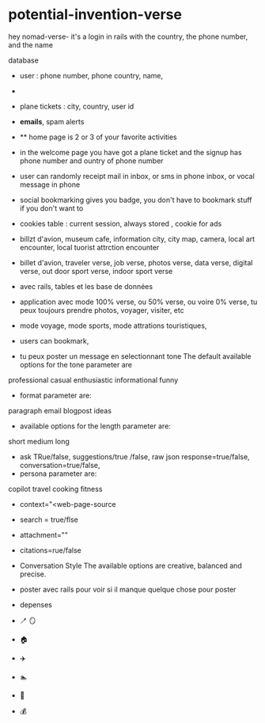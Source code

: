 # potential-invention-verse
hey
nomad-verse- it's a login in rails with the country, the phone number, and the name

database

- user : phone number, phone country, name,
* 

- plane tickets : city, country, user id
- **emails**, spam alerts

- ** home page is 2 or 3 of your favorite activities
- in the welcome page you have got a plane ticket
and the signup has phone number and ountry of phone number

- user can randomly receipt mail in inbox, or sms in phone inbox, or vocal message in phone

- social bookmarking gives you badge, you don't have to bookmark stuff if you don't want to
- cookies table : current session, always stored ,  cookie for ads
- billzt d'avion, museum cafe, information city, city map, camera, local art encounter, local tuorist attrction encounter

- billet d'avion, traveler verse, job verse, photos verse, data verse, digital verse, out door sport verse, indoor sport verse

- avec rails, tables et les base de données
- application avec mode 100% verse, ou 50% verse, ou voire 0% verse, tu peux toujours prendre photos, voyager, visiter, etc
- mode voyage, mode sports, mode attrations touristiques,
- users can bookmark,
- tu peux poster un message en selectionnant tone  The default available options for the tone parameter are

professional
casual
enthusiastic
informational
funny
- format parameter are:

paragraph
email
blogpost
ideas
- available options for the length parameter are:

short
medium
long
- ask TRue/false, suggestions/true /false, raw json response=true/false, conversation=true/false,
- persona parameter are:

copilot
travel
cooking
fitness

- context="<web-page-source
- search = true/flse
- attachment="<image-url-or-path>"
- citations=rue/false
- Conversation Style
The available options are creative, balanced and precise.


- poster avec rails pour voir si il manque quelque chose pour poster
- depenses
-  :toothbrush: :mirror:
- :house:
- :airplane:
- :swimmer:
- :woman:
- :moneybag:


